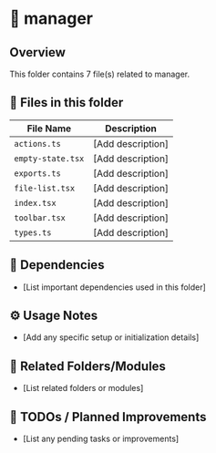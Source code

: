# 📂 manager

## Overview
This folder contains 7 file(s) related to manager.

## 📄 Files in this folder

| File Name | Description |
|-----------|-------------|
| `actions.ts` | [Add description] |
| `empty-state.tsx` | [Add description] |
| `exports.ts` | [Add description] |
| `file-list.tsx` | [Add description] |
| `index.tsx` | [Add description] |
| `toolbar.tsx` | [Add description] |
| `types.ts` | [Add description] |

## 🔗 Dependencies
- [List important dependencies used in this folder]

## ⚙️ Usage Notes
- [Add any specific setup or initialization details]

## 🔄 Related Folders/Modules
- [List related folders or modules]

## 🚧 TODOs / Planned Improvements
- [List any pending tasks or improvements]
